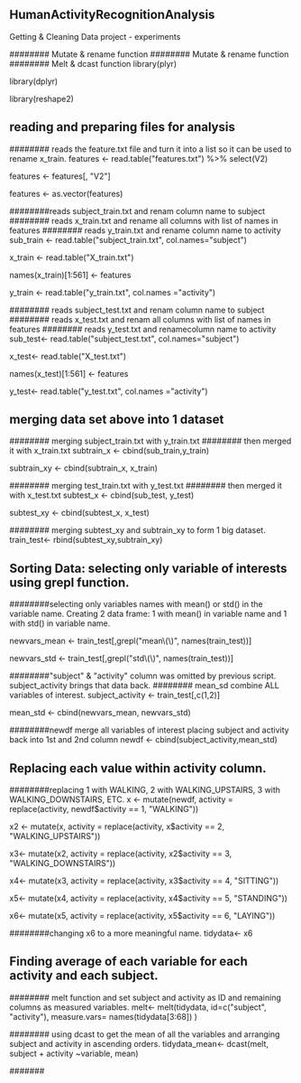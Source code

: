 ## HumanActivityRecognitionAnalysis
Getting & Cleaning Data project - experiments

######## Mutate & rename function
######## Mutate & rename function
######## Melt & dcast function
library(plyr) 

library(dplyr) 

library(reshape2) 

## reading and preparing files for analysis 


######## reads the feature.txt file and turn it into a list so it can be used to rename x_train.
features <- read.table("features.txt") %>% select(V2) 

features <- features[, "V2"]

features <- as.vector(features) 

########reads subject_train.txt and renam column name to subject
######## reads x_train.txt and rename all columns with list of names in features 
######## reads y_train.txt and rename column name to activity 
sub_train <- read.table("subject_train.txt", col.names="subject")

x_train <- read.table("X_train.txt")

names(x_train)[1:561] <- features

y_train <- read.table("y_train.txt", col.names ="activity")

######## reads subject_test.txt and renam column name to subject
######## reads x_test.txt and renam all columns with list of names in features 
######## reads y_test.txt and renamecolumn name to activity 
sub_test<- read.table("subject_test.txt", col.names="subject")

x_test<- read.table("X_test.txt")

names(x_test)[1:561] <- features

y_test<- read.table("y_test.txt", col.names ="activity")

## merging data set above into 1 dataset


######## merging subject_train.txt with y_train.txt 
######## then merged it with x_train.txt
subtrain_x <- cbind(sub_train,y_train)

subtrain_xy <- cbind(subtrain_x, x_train)

######## merging test_train.txt with y_test.txt 
######## then merged it with x_test.txt
subtest_x <- cbind(sub_test, y_test)

subtest_xy <- cbind(subtest_x, x_test)

######## merging subtest_xy and subtrain_xy to form 1 big dataset.
train_test<- rbind(subtest_xy,subtrain_xy)


## Sorting Data: selecting only variable of interests using grepl function.

########selecting only variables names with mean() or std() in the variable name. Creating 2 data frame: 1 with mean() in variable name and 1 with std() in variable name.

newvars_mean <- train_test[,grepl("mean\\(\\)", names(train_test))]

newvars_std <- train_test[,grepl("std\\(\\)", names(train_test))]

########"subject" & "activity" column was omitted by previous script. subject_activity brings that data back.
######## mean_sd combine ALL variables of interest. 
subject_activity <- train_test[,c(1,2)]

mean_std <- cbind(newvars_mean, newvars_std) 

########newdf merge all variables of interest placing subject and activity back into 1st and 2nd column 
newdf <- cbind(subject_activity,mean_std)


## Replacing each value within activity column. 

########replacing 1 with WALKING, 2 with WALKING_UPSTAIRS, 3 with WALKING_DOWNSTAIRS, ETC. 
x <- mutate(newdf, activity = replace(activity, newdf$activity == 1, "WALKING"))

x2 <- mutate(x, activity = replace(activity, x$activity == 2, "WALKING_UPSTAIRS"))

x3<- mutate(x2, activity = replace(activity, x2$activity == 3, "WALKING_DOWNSTAIRS"))

x4<- mutate(x3, activity = replace(activity, x3$activity == 4, "SITTING"))

x5<- mutate(x4, activity = replace(activity, x4$activity == 5, "STANDING"))

x6<- mutate(x5, activity = replace(activity, x5$activity == 6, "LAYING"))

########changing x6 to a more meaningful name.
tidydata<- x6 


## Finding average of each variable for each activity and each subject.

######## melt function and set subject and activity as ID and remaining columns as measured variables.
melt<- melt(tidydata, id=c("subject", "activity"), measure.vars= names(tidydata[3:68]) )

######## using dcast to get the mean of all the variables and arranging subject and activity in ascending orders. 
tidydata_mean<- dcast(melt, subject + activity ~variable, mean)

#######
